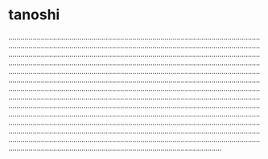 # tanoshi

.....................................................................................................................................................................................................................................................................................................................................................................................................................................................................................................................................................................................................................................................................................................................................................................................................................................................................................................................................................................................................................................................................................................................................................................................................................................................................................................................................................................................................................................................................................................................................................................................................................................................................................................................................................................................